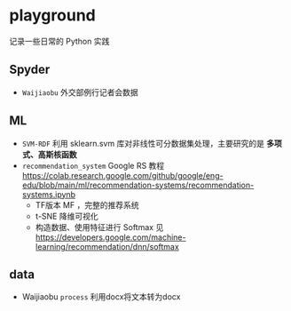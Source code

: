 # playground

记录一些日常的 Python 实践

## Spyder
* `Waijiaobu` 外交部例行记者会数据

## ML
* `SVM-RDF` 利用 sklearn.svm 库对非线性可分数据集处理，主要研究的是 **多项式、高斯核函数**
* `recommendation_system` Google RS 教程 https://colab.research.google.com/github/google/eng-edu/blob/main/ml/recommendation-systems/recommendation-systems.ipynb
    * TF版本 MF ，完整的推荐系统
    * t-SNE 降维可视化
    * 构造数据、使用特征进行 Softmax 见 https://developers.google.com/machine-learning/recommendation/dnn/softmax
    
    

## data
* Waijiaobu `process` 利用docx将文本转为docx




